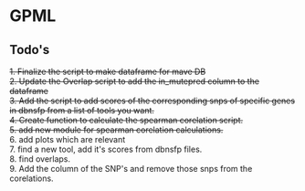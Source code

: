 # GPML

## Todo's

~~1. Finalize the script to make dataframe for mave DB~~ <br>
~~2. Update the Overlap script to add the in_mutepred column to the dataframe~~ <br>
~~3. Add the script to add scores of the corresponding snps of specific genes in dbnsfp from a list of tools you want.~~ <br>
~~4. Create function to calculate the spearman corelation script.~~ <br>
~~5. add new module for spearman corelation calculations.~~ <br>
6. add plots which are relevant <br>
7. find a new tool, add it's scores from dbnsfp files. <br>
8.  find overlaps. <br>
9. Add the column of the SNP's and remove those snps from the corelations.
